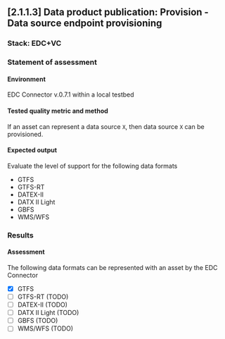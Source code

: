 ## [2.1.1.3] Data product publication: Provision - Data source endpoint provisioning
### Stack: EDC+VC

### Statement of assessment
#### Environment

EDC Connector v.0.7.1 within a local testbed

#### Tested quality metric and method
If an asset can represent a data source `X`, then data source `X` can be provisioned.

#### Expected output
Evaluate the level of support for the following data formats

- GTFS
- GTFS-RT
- DATEX-II
- DATX II Light
- GBFS
- WMS/WFS

### Results
#### Assessment

The following data formats can be represented with an asset by the EDC Connector
- [X] GTFS
- [ ] GTFS-RT (TODO)
- [ ] DATEX-II (TODO)
- [ ] DATX II Light (TODO)
- [ ] GBFS (TODO)
- [ ] WMS/WFS (TODO)

